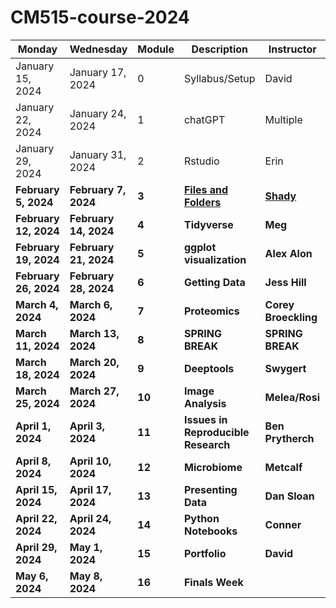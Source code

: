 # CM515-course-2024

| Monday               | Wednesday            | Module | Description                     | Instructor         | Week |
|----------------------|----------------------|--------|---------------------------------|--------------------|------|
| January 15, 2024     | January 17, 2024     | 0      | Syllabus/Setup                  | David              | 1    |
| January 22, 2024     | January 24, 2024     | 1      | chatGPT                         | Multiple           | 2    |
| January 29, 2024     | January 31, 2024     | 2      | Rstudio                         | Erin               | 3    |
| **February 5, 2024** | **February 7, 2024** | **3**      | **[Files and Folders](modules/03_Files_and_Folders)**           | **[Shady](modules/03_Files_and_Folders)**          | **4**    |
| **February 12, 2024**| **February 14, 2024**| **4**      | **Tidyverse**                   | **Meg**            | **5**    |
| **February 19, 2024**| **February 21, 2024**| **5**      | **ggplot visualization**        | **Alex Alon**      | **6**    |
| **February 26, 2024**| **February 28, 2024**| **6**      | **Getting Data**                | **Jess Hill**      | **7**    |
| **March 4, 2024**    | **March 6, 2024**    | **7**      | **Proteomics**                  | **Corey Broeckling**| **8**    |
| **March 11, 2024**   | **March 13, 2024**   | **8**      | **SPRING BREAK**                | **SPRING BREAK**   | **9**    |
| **March 18, 2024**   | **March 20, 2024**   | **9**      | **Deeptools**                   | **Swygert**        | **10**   |
| **March 25, 2024**   | **March 27, 2024**   | **10**     | **Image Analysis**              | **Melea/Rosi**     | **11**   |
| **April 1, 2024**    | **April 3, 2024**    | **11**     | **Issues in Reproducible Research** | **Ben Prytherch**| **12**   |
| **April 8, 2024**    | **April 10, 2024**   | **12**     | **Microbiome**                  | **Metcalf**        | **13**   |
| **April 15, 2024**   | **April 17, 2024**   | **13**     | **Presenting Data**             | **Dan Sloan**      | **14**   |
| **April 22, 2024**   | **April 24, 2024**   | **14**     | **Python Notebooks**            | **Conner**         | **15**   |
| **April 29, 2024**   | **May 1, 2024**      | **15**     | **Portfolio**                   | **David**          | **16**   |
| **May 6, 2024**      | **May 8, 2024**      | **16**     | **Finals Week**                 |                    | **17**   |

